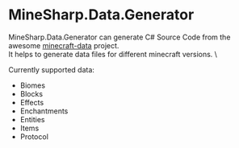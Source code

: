 ﻿# MineSharp.Data.Generator

MineSharp.Data.Generator can generate C# Source Code from the
awesome [minecraft-data](https://github.com/PrismarineJS/minecraft-data) project. \
It helps to generate data files for different minecraft versions. \

Currently supported data:

- Biomes
- Blocks
- Effects
- Enchantments
- Entities
- Items
- Protocol

